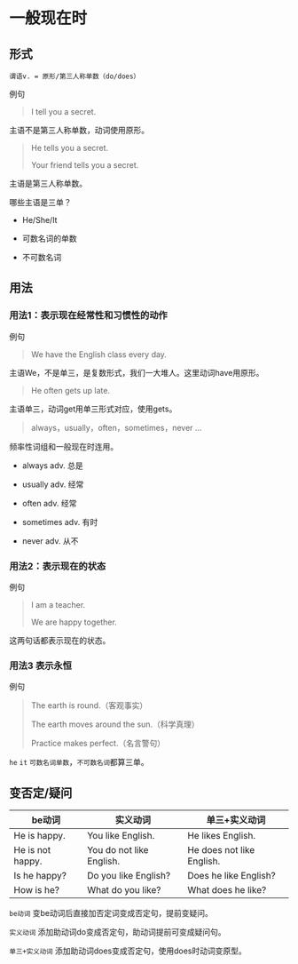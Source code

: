 

# 一般现在时

## 形式

```
谓语v. = 原形/第三人称单数（do/does）
```

例句

> I tell you a secret.

主语不是第三人称单数，动词使用原形。



> He tells you a secret.
>
> Your friend tells you a secret.

主语是第三人称单数。



哪些主语是三单？

- He/She/It

- 可数名词的单数
- 不可数名词



## 用法

### 用法1：表示现在经常性和习惯性的动作

例句

> We have the English class every day.

主语We，不是单三，是复数形式，我们一大堆人。这里动词have用原形。



> He often gets up late.

主语单三，动词get用单三形式对应，使用gets。



> always，usually，often，sometimes，never ...

频率性词组和一般现在时连用。

- always adv. 总是

- usually adv. 经常

- often adv. 经常

- sometimes adv. 有时

- never adv. 从不



### 用法2：表示现在的状态

例句

> I am a teacher.
>
> We are happy together.

这两句话都表示现在的状态。



### 用法3 表示永恒

例句

> The earth is round.（客观事实）
>
> The earth moves around the sun.（科学真理）
>
> Practice makes perfect.（名言警句）

`he` `it` `可数名词单数`，`不可数名词`都算三单。





## 变否定/疑问

| be动词           | 实义动词                 | 单三+实义动词             |
| ---------------- | ------------------------ | ------------------------- |
| He is happy.     | You like English.        | He likes English.         |
| He is not happy. | You do not like English. | He does not like English. |
| Is he happy?     | Do you like English?     | Does he like English?     |
| How is he?       | What do you like?        | What does he like?        |

`be动词` 变be动词后直接加否定词变成否定句，提前变疑问。

`实义动词` 添加助动词do变成否定句，助动词提前可变成疑问句。

`单三+实义动词` 添加助动词does变成否定句，使用does时动词变原型。

